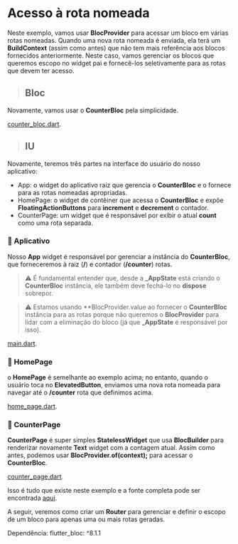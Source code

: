 <!-- # named_route_access

A new Flutter project.

## Getting Started

This project is a starting point for a Flutter application.

A few resources to get you started if this is your first Flutter project:

- [Lab: Write your first Flutter app](https://docs.flutter.dev/get-started/codelab)
- [Cookbook: Useful Flutter samples](https://docs.flutter.dev/cookbook)

For help getting started with Flutter development, view the
[online documentation](https://docs.flutter.dev/), which offers tutorials,
samples, guidance on mobile development, and a full API reference. -->

# Acesso à rota nomeada

Neste exemplo, vamos usar **BlocProvider** para acessar um bloco em várias rotas nomeadas. Quando uma nova rota nomeada é enviada, ela terá um **BuildContext** (assim como antes) que não tem mais referência aos blocos fornecidos anteriormente. Neste caso, vamos gerenciar os blocos que queremos escopo no widget pai e fornecê-los seletivamente para as rotas que devem ter acesso.

> ## Bloc

Novamente, vamos usar o **CounterBloc** pela simplicidade.

[counter_bloc.dart](lib/counter_bloc.dart).

> ## IU

Novamente, teremos três partes na interface do usuário do nosso aplicativo:

- App: o widget do aplicativo raiz que gerencia o **CounterBloc** e o fornece para as rotas nomeadas apropriadas.
- HomePage: o widget de contêiner que acessa o **CounterBloc** e expõe **FloatingActionButtons** para **increment** e **decrement** o contador.
- CounterPage: um widget que é responsável por exibir o atual **count** como uma rota separada.

### :pushpin: Aplicativo

Nosso **App** widget é responsável por gerenciar a instância do **CounterBloc**, que forneceremos à raiz (**/**) e contador (**/counter**) rotas.

> :warning: É fundamental entender que, desde a **_AppState** está criando o **CounterBloc** instância, ele também deve fechá-lo no **dispose** sobrepor.

> :warning: Estamos usando **BlocProvider.value ao fornecer o **CounterBloc** instância para as rotas porque não queremos o **BlocProvider** para lidar com a eliminação do bloco (já que **_AppState** é responsável por isso).

[main.dart](lib/main.dart).

### :pushpin: HomePage

o **HomePage** é semelhante ao exemplo acima; no entanto, quando o usuário toca no **ElevatedButton**, enviamos uma nova rota nomeada para navegar até o **/counter** rota que definimos acima.

[home_page.dart](lib/home_page.dart).

### :pushpin: CounterPage 

**CounterPage** é super simples **StatelessWidget** que usa **BlocBuilder** para renderizar novamente **Text** widget com a contagem atual. Assim como antes, podemos usar **BlocProvider.of<CounterBloc>(context);** para acessar o **CounterBloc**.

[counter_page.dart](lib/counter_page.dart).

Isso é tudo que existe neste exemplo e a fonte completa pode ser encontrada [aqui](https://gist.github.com/felangel/8d143cf3b7da38d80de4bcc6f65e9831).

A seguir, veremos como criar um **Router** para gerenciar e definir o escopo de um bloco para apenas uma ou mais rotas geradas.

Dependência:
    flutter_bloc: ^8.1.1
